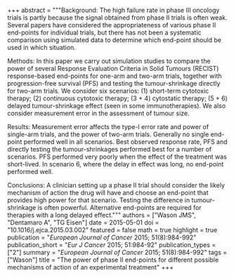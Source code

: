+++
abstract = """Background: The high failure rate in phase III oncology trials is partly because the signal obtained from phase II trials is often weak. Several papers have considered the appropriateness of various phase II end-points for individual trials, but there has not been a systematic comparison using simulated data to determine which end-point should be used in which situation.

Methods: In this paper we carry out simulation studies to compare the power of several Response Evaluation Criteria in Solid Tumours (RECIST) response-based end-points for one-arm and two-arm trials, together with progression-free survival (PFS) and testing the tumour-shrinkage directly for two-arm trials. We consider six scenarios: (1) short-term cytotoxic therapy; (2) continuous cytotoxic therapy; (3 + 4) cytostatic therapy; (5 + 6) delayed tumour-shrinkage effect (seen in some immunotherapies). We also consider measurement error in the assessment of tumour size.

Results: Measurement error affects the type-I error rate and power of single-arm trials, and the power of two-arm trials. Generally no single end-point performed well in all scenarios. Best observed response rate, PFS and directly testing the tumour-shrinkages performed best for a number of scenarios. PFS performed very poorly when the effect of the treatment was short-lived. In scenario 6, where the delay in effect was long, no end-point performed well.

Conclusions: A clinician setting up a phase II trial should consider the likely mechanism of action the drug will have and choose an end-point that provides high power for that scenario. Testing the difference in tumour-shrinkage is often powerful. Alternative end-points are required for therapies with a long delayed effect."""
authors = ["Wason JMS", "Dentamaro A", "TG Eisen"]
date = 2015-05-01
doi = "10.1016/j.ejca.2015.03.002"
featured = false
math = true
highlight = true
publication = "*European Journal of Cancer* 2015; 51(8):984-992"
publication_short = "*Eur J Cancer* 2015; 51:984-92"
publication_types = ["2"]
summary = "*European Journal of Cancer* 2015; 51(8):984-992"
tags = ["Wason"]
title = "The power of phase II end-points for different possible mechanisms of action of an experimental treatment"
+++
